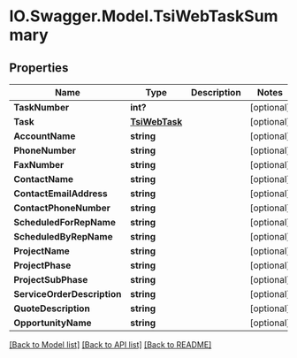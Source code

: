 # IO.Swagger.Model.TsiWebTaskSummary
## Properties

Name | Type | Description | Notes
------------ | ------------- | ------------- | -------------
**TaskNumber** | **int?** |  | [optional] 
**Task** | [**TsiWebTask**](TsiWebTask.md) |  | [optional] 
**AccountName** | **string** |  | [optional] 
**PhoneNumber** | **string** |  | [optional] 
**FaxNumber** | **string** |  | [optional] 
**ContactName** | **string** |  | [optional] 
**ContactEmailAddress** | **string** |  | [optional] 
**ContactPhoneNumber** | **string** |  | [optional] 
**ScheduledForRepName** | **string** |  | [optional] 
**ScheduledByRepName** | **string** |  | [optional] 
**ProjectName** | **string** |  | [optional] 
**ProjectPhase** | **string** |  | [optional] 
**ProjectSubPhase** | **string** |  | [optional] 
**ServiceOrderDescription** | **string** |  | [optional] 
**QuoteDescription** | **string** |  | [optional] 
**OpportunityName** | **string** |  | [optional] 

[[Back to Model list]](../README.md#documentation-for-models) [[Back to API list]](../README.md#documentation-for-api-endpoints) [[Back to README]](../README.md)


